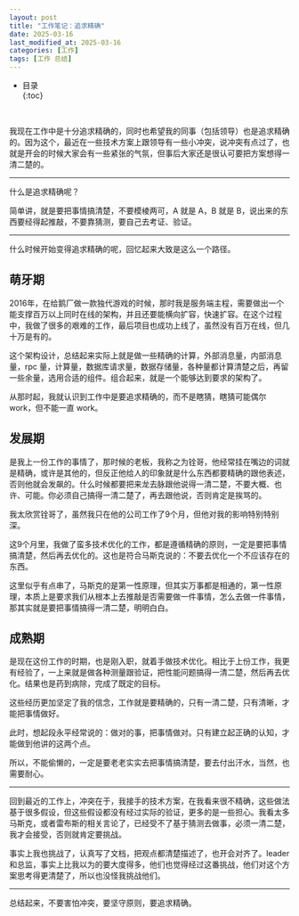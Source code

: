 ```yaml
---
layout: post
title: "工作笔记：追求精确"
date: 2025-03-16
last_modified_at: 2025-03-16
categories: [工作]
tags: [工作 总结]
---
```


* 目录  
{:toc}
<br/>

我现在工作中是十分追求精确的，同时也希望我的同事（包括领导）也是追求精确的。因为这个，最近在一些技术方案上跟领导有一些小冲突，说冲突有点过了，也就是开会的时候大家会有一些紧张的气氛，但事后大家还是很认可要把方案想得一清二楚的。    

---

什么是追求精确呢？  

简单讲，就是要把事情搞清楚，不要模棱两可，A 就是 A，B 就是 B，说出来的东西要经得起推敲，不要靠猜测，要自己去考证、验证。   

---

什么时候开始变得追求精确的呢，回忆起来大致是这么一个路径。   

## 萌牙期

2016年，在给鹅厂做一款独代游戏的时候，那时我是服务端主程，需要做出一个能支撑百万以上同时在线的架构，并且还要能横向扩容，快速扩容。在这个过程中，我做了很多的艰难的工作，最后项目也成功上线了，虽然没有百万在线，但几十万是有的。   

这个架构设计，总结起来实际上就是做一些精确的计算，外部消息量，内部消息量，rpc 量，计算量，数据库请求量，数据存储量，各种量都计算清楚之后，再留一些余量，选用合适的组件。组合起来，就是一个能够达到要求的架构了。   

从那时起，我就认识到工作中是要追求精确的，而不是瞎猜，瞎猜可能偶尔 work，但不能一直 work。   

## 发展期

是我上一份工作的事情了，那时候的老板，我称之为铨哥，他经常挂在嘴边的词就是精确，或许是其他的，但反正他给人的印象就是什么东西都要精确的跟他表述，否则他就会发飙的。什么时候都要把来龙去脉跟他说得一清二楚，不要大概、也许、可能。你必须自己搞得一清二楚了，再去跟他说，否则肯定是挨骂的。  

我太欣赏铨哥了，虽然我只在他的公司工作了9个月，但他对我的影响特别特别深。   

这9个月里，我做了蛮多技术优化的工作，都是遵循精确的原则，一定是要把事情搞清楚，然后再去优化的。这也是符合马斯克说的：不要去优化一个不应该存在的东西。   

这里似乎有点串了，马斯克的是第一性原理，但其实万事都是相通的，第一性原理，本质上是要求我们从根本上去推敲是否需要做一件事情，怎么去做一件事情，那其实就是要把事情搞得一清二楚，明明白白。   

## 成熟期

是现在这份工作的时期，也是刚入职，就着手做技术优化。相比于上份工作，我更有经验了，一上来就是做各种测量跟验证，把性能问题搞得一清二楚，然后再去优化。结果也是药到病除，完成了既定的目标。   

这些经历更加坚定了我的信念，工作就是要精确的，只有一清二楚，只有清晰，才能把事情做好。   

此时，想起段永平经常说的：做对的事，把事情做对。只有建立起正确的认知，才能做到他讲的这两个点。   

所以，不能偷懒的，一定是要老老实实去把事情搞清楚，要去付出汗水，当然，也需要耐心。   

---

回到最近的工作上，冲突在于，我接手的技术方案，在我看来很不精确，这些做法基于很多假设，但这些假设都没有经过实际的验证，更多的是一些担心。我看太多马斯克，或者雷布斯的相关言论了，已经受不了基于猜测去做事，必须一清二楚，我才会接受，否则就肯定要挑战。  

事实上我也挑战了，认真写了文档，把观点都清楚描述了，也开会对齐了。leader 和总监，事实上比我以为的要大度得多，他们也觉得经过这番挑战，他们对这个方案思考得更清楚了，所以也没怪我挑战他们。    

---

总结起来，不要害怕冲突，要坚守原则，要追求精确。  



